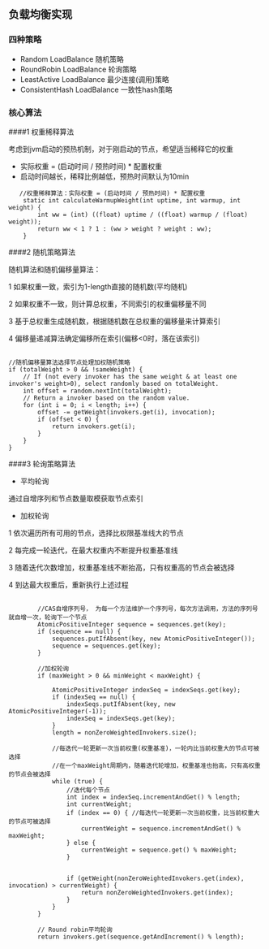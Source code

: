 ## 负载均衡实现

### 四种策略

* Random LoadBalance 随机策略
* RoundRobin LoadBalance 轮询策略
* LeastActive LoadBalance 最少连接(调用)策略
* ConsistentHash LoadBalance 一致性hash策略

### 核心算法

####1 权重稀释算法

考虑到jvm启动的预热机制，对于刚启动的节点，希望适当稀释它的权重

* 实际权重 = (启动时间 / 预热时间) * 配置权重
* 启动时间越长，稀释比例越低，预热时间默认为10min


```
   //权重稀释算法：实际权重 = (启动时间 / 预热时间) * 配置权重
    static int calculateWarmupWeight(int uptime, int warmup, int weight) {
        int ww = (int) ((float) uptime / ((float) warmup / (float) weight));
        return ww < 1 ? 1 : (ww > weight ? weight : ww);
    }

```

####2 随机策略算法

随机算法和随机偏移量算法：

1 如果权重一致，索引为1-length直接的随机数(平均随机)

2 如果权重不一致，则计算总权重，不同索引的权重偏移量不同

3 基于总权重生成随机数，根据随机数在总权重的偏移量来计算索引

4 偏移量递减算法确定偏移所在索引(偏移<0时，落在该索引)

```

//随机偏移量算法选择节点处理加权随机策略
if (totalWeight > 0 && !sameWeight) {
    // If (not every invoker has the same weight & at least one invoker's weight>0), select randomly based on totalWeight.
    int offset = random.nextInt(totalWeight);
    // Return a invoker based on the random value.
    for (int i = 0; i < length; i++) {
        offset -= getWeight(invokers.get(i), invocation);
        if (offset < 0) {
            return invokers.get(i);
        }
    }
}

```

####3 轮询策略算法

* 平均轮询

通过自增序列和节点数量取模获取节点索引

* 加权轮询

1 依次遍历所有可用的节点，选择比权限基准线大的节点

2 每完成一轮迭代，在最大权重内不断提升权重基准线

3 随着迭代次数增加，权重基准线不断抬高，只有权重高的节点会被选择

4 到达最大权重后，重新执行上述过程


```

        //CAS自增序列号， 为每一个方法维护一个序列号，每次方法调用，方法的序列号就自增一次，轮询下一个节点
        AtomicPositiveInteger sequence = sequences.get(key);
        if (sequence == null) {
            sequences.putIfAbsent(key, new AtomicPositiveInteger());
            sequence = sequences.get(key);
        }

        //加权轮询
        if (maxWeight > 0 && minWeight < maxWeight) {

            AtomicPositiveInteger indexSeq = indexSeqs.get(key);
            if (indexSeq == null) {
                indexSeqs.putIfAbsent(key, new AtomicPositiveInteger(-1));
                indexSeq = indexSeqs.get(key);
            }
            length = nonZeroWeightedInvokers.size();

            //每迭代一轮更新一次当前权重(权重基准)，一轮内比当前权重大的节点可被选择
            //在一个maxWeight周期内，随着迭代轮增加，权重基准也抬高，只有高权重的节点会被选择
            while (true) {
                //迭代每个节点
                int index = indexSeq.incrementAndGet() % length;
                int currentWeight;
                if (index == 0) { //每迭代一轮更新一次当前权重，比当前权重大的节点可被选择
                    currentWeight = sequence.incrementAndGet() % maxWeight;
                } else {
                    currentWeight = sequence.get() % maxWeight;
                }


                if (getWeight(nonZeroWeightedInvokers.get(index), invocation) > currentWeight) {
                    return nonZeroWeightedInvokers.get(index);
                }
            }
        }

        // Round robin平均轮询
        return invokers.get(sequence.getAndIncrement() % length);

```


